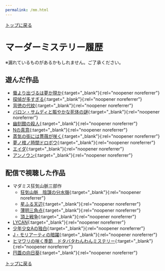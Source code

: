 ```yaml
---
permalink: /mm.html
---
```


[トップに戻る](/)

# マーダーミステリー履歴

※漏れているものがあるかもしれません。ご了承ください。

## 遊んだ作品
- [蜃より出づるは夢か現か](https://manaitahodoki.booth.pm/items/1884680){:target="_blank"}{:rel="noopener noreferrer"}
- [探偵が多すぎる](https://toga.booth.pm/items/2106739){:target="_blank"}{:rel="noopener noreferrer"}
- [背徳の代紋](https://hikimiya.booth.pm/items/2695449){:target="_blank"}{:rel="noopener noreferrer"}
- [バロン・サムディと賑やかな死体の謎](https://ccfolia.booth.pm/items/2659031){:target="_blank"}{:rel="noopener noreferrer"}
- [幽刻館の殺人](https://zareshima.booth.pm/items/2576819){:target="_blank"}{:rel="noopener noreferrer"}
- [Nの真意](https://yuuuri.booth.pm/items/3810870){:target="_blank"}{:rel="noopener noreferrer"}
- [蒸気の街には薔薇が咲く](https://niseika.booth.pm/items/3618368){:target="_blank"}{:rel="noopener noreferrer"}
- [夢ノ棺ノ時間ドロボウ](https://toriemostab.booth.pm/items/2608835){:target="_blank"}{:rel="noopener noreferrer"}
- [エイダ](https://itohaki.com/eidaspecial/){:target="_blank"}{:rel="noopener noreferrer"}
- [アンノウン](https://sakubey.booth.pm/items/2836406){:target="_blank"}{:rel="noopener noreferrer"}

## 配信で視聴した作品
- マダミス狂気山脈三部作
    - [狂気山脈　陰謀の分水嶺](https://dappleox.booth.pm/items/1980320){:target="_blank"}{:rel="noopener noreferrer"}
    - [星ふる天辺](https://dappleox.booth.pm/items/2276640){:target="_blank"}{:rel="noopener noreferrer"}
    - [薄明三角点](https://dappleox.booth.pm/items/2877835){:target="_blank"}{:rel="noopener noreferrer"}
    - [頂上戦争](https://dappleox.booth.pm/items/5072172){:target="_blank"}{:rel="noopener noreferrer"}
- [LYCAN](https://terazon.booth.pm/items/1815518){:target="_blank"}{:rel="noopener noreferrer"}
- [少年少女Aの独白](https://violetsogabe.booth.pm/items/1895555){:target="_blank"}{:rel="noopener noreferrer"}
- [J・モリアーティの暗躍](https://secundusterra.booth.pm/items/1640133){:target="_blank"}{:rel="noopener noreferrer"}
- [ヒマワリの咲く季節　ドタバタわんわんミステリー](https://moepupu.booth.pm/items/2589769){:target="_blank"}{:rel="noopener noreferrer"}
- [円蓋の向日葵](https://biscuitcocoa.booth.pm/items/2333533){:target="_blank"}{:rel="noopener noreferrer"}

[トップに戻る](/)
